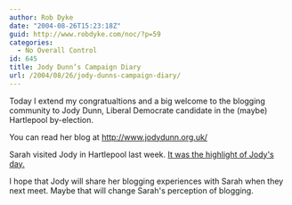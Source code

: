 ```yaml
---
author: Rob Dyke
date: "2004-08-26T15:23:18Z"
guid: http://www.robdyke.com/noc/?p=59
categories:
  - No Overall Control
id: 645
title: Jody Dunn’s Campaign Diary
url: /2004/08/26/jody-dunns-campaign-diary/
---
```

Today I extend my congratualtions and a big welcome to the blogging community to Jody Dunn, Liberal Democrate candidate in the (maybe) Hartlepool by-election.

You can read her blog at <http://www.jodydunn.org.uk/>

Sarah visited Jody in Hartlepool last week. [It was the highlight of Jody's day.](http://www.jodydunn.org.uk/archives/2004/08/sarah_teather_v.html)

I hope that Jody will share her blogging experiences with Sarah when they next meet. Maybe that will change Sarah's perception of blogging.